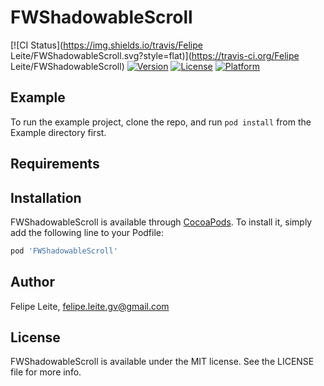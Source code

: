 # FWShadowableScroll

[![CI Status](https://img.shields.io/travis/Felipe Leite/FWShadowableScroll.svg?style=flat)](https://travis-ci.org/Felipe Leite/FWShadowableScroll)
[![Version](https://img.shields.io/cocoapods/v/FWShadowableScroll.svg?style=flat)](https://cocoapods.org/pods/FWShadowableScroll)
[![License](https://img.shields.io/cocoapods/l/FWShadowableScroll.svg?style=flat)](https://cocoapods.org/pods/FWShadowableScroll)
[![Platform](https://img.shields.io/cocoapods/p/FWShadowableScroll.svg?style=flat)](https://cocoapods.org/pods/FWShadowableScroll)

## Example

To run the example project, clone the repo, and run `pod install` from the Example directory first.

## Requirements

## Installation

FWShadowableScroll is available through [CocoaPods](https://cocoapods.org). To install
it, simply add the following line to your Podfile:

```ruby
pod 'FWShadowableScroll'
```

## Author

Felipe Leite, felipe.leite.gv@gmail.com

## License

FWShadowableScroll is available under the MIT license. See the LICENSE file for more info.
